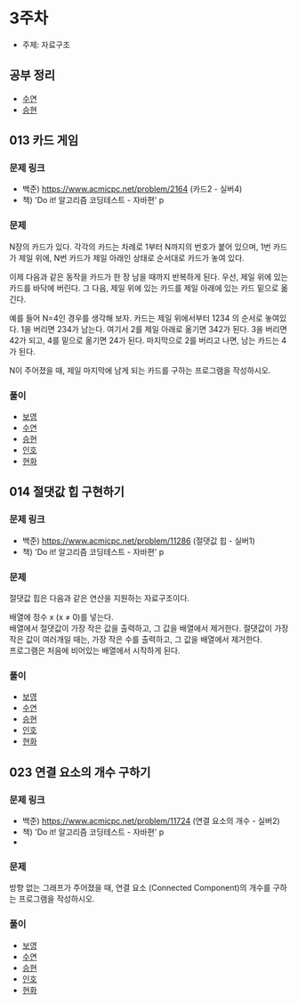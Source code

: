 # 3주차

- 주제: 자료구조

## 공부 정리
- [수연](../../풀이/수연/4주차/풀이.md)
- [승현](../../풀이/승현/4주차/study.md)

## 013 카드 게임

### 문제 링크
- 백준) https://www.acmicpc.net/problem/2164 (카드2 - 실버4)
- 책) 'Do it! 알고리즘 코딩테스트 - 자바편' p 

### 문제
N장의 카드가 있다. 각각의 카드는 차례로 1부터 N까지의 번호가 붙어 있으며, 1번 카드가 제일 위에, N번 카드가 제일 아래인 상태로 순서대로 카드가 놓여 있다.  
  
이제 다음과 같은 동작을 카드가 한 장 남을 때까지 반복하게 된다. 우선, 제일 위에 있는 카드를 바닥에 버린다. 그 다음, 제일 위에 있는 카드를 제일 아래에 있는 카드 밑으로 옮긴다.  
  
예를 들어 N=4인 경우를 생각해 보자. 카드는 제일 위에서부터 1234 의 순서로 놓여있다. 1을 버리면 234가 남는다. 여기서 2를 제일 아래로 옮기면 342가 된다. 3을 버리면 42가 되고, 4를 밑으로 옮기면 24가 된다. 마지막으로 2를 버리고 나면, 남는 카드는 4가 된다.  
  
N이 주어졌을 때, 제일 마지막에 남게 되는 카드를 구하는 프로그램을 작성하시오.  

### 풀이
  - [보영](./README.md)
  - [수연](../../풀이/수연/4주차/Ex13.java)
  - [승현](../../풀이/승현/4주차/Ex13.java)
  - [인호](../../풀이/인호/4주차/P013.java)
  - [현화](../../풀이/현화/4주차/Main013.java)



## 014 절댓값 힙 구현하기

### 문제 링크
- 백준) https://www.acmicpc.net/problem/11286 (절댓값 힙 - 실버1)
- 책) 'Do it! 알고리즘 코딩테스트 - 자바편' p

### 문제
절댓값 힙은 다음과 같은 연산을 지원하는 자료구조이다.  
  
배열에 정수 x (x ≠ 0)를 넣는다.  
배열에서 절댓값이 가장 작은 값을 출력하고, 그 값을 배열에서 제거한다. 절댓값이 가장 작은 값이 여러개일 때는, 가장 작은 수를 출력하고, 그 값을 배열에서 제거한다.  
프로그램은 처음에 비어있는 배열에서 시작하게 된다.  
  
### 풀이
  - [보영](./README.md)
  - [수연](../../풀이/수연/4주차/Ex14.java)
  - [승현](./README.md)
  - [인호](../../풀이/인호/4주차/P014.java)
  - [현화](../../풀이/현화/4주차/Main014.java)






## 023 연결 요소의 개수 구하기

### 문제 링크
- 백준) https://www.acmicpc.net/problem/11724 (연결 요소의 개수 - 실버2)
- 책) 'Do it! 알고리즘 코딩테스트 - 자바편' p
- 
### 문제
방향 없는 그래프가 주어졌을 때, 연결 요소 (Connected Component)의 개수를 구하는 프로그램을 작성하시오.
  
### 풀이
  - [보영](./README.md)
  - [수연](../../풀이/수연/4주차/Ex23.java)
  - [승현](../../풀이/승현/4주차/Ex23.java)
  - [인호](../../풀이/인호/4주차/P023.java)
  - [현화](../../풀이/현화/4주차/Main023.java)
